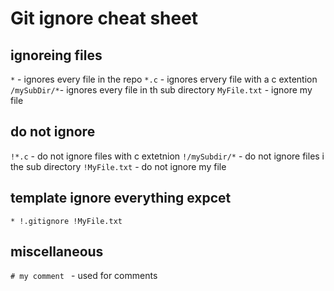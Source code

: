 # Git ignore cheat sheet
## ignoreing files
`*` - ignores every file in the repo
`*.c` - ignores ervery file with a c extention
`/mySubDir/*`- ignores every file in th sub directory
`MyFile.txt` - ignore my file 

## do not ignore
`!*.c` - do not ignore files with c extetnion
`!/mySubdir/*` - do not ignore files i the sub directory
`!MyFile.txt` - do not ignore my file

## template ignore everything expcet
`*
!.gitignore
!MyFile.txt`

## miscellaneous
`# my comment ` - used for comments 